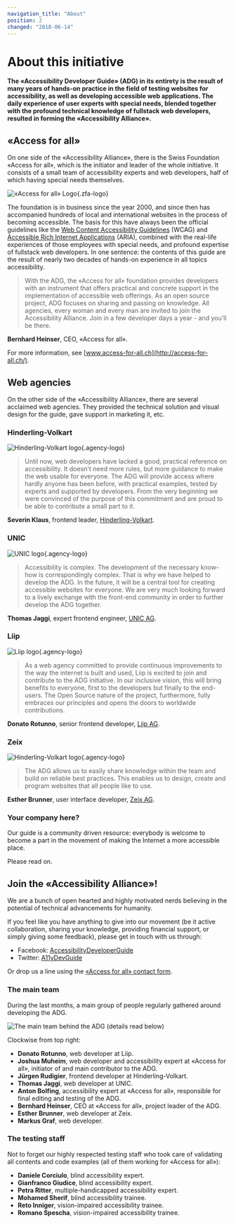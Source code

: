 ```yaml
---
navigation_title: "About"
position: 2
changed: "2018-06-14"
---
```


# About this initiative

**The «Accessibility Developer Guide» (ADG) in its entirety is the result of many years of hands-on practice in the field of testing websites for accessibility, as well as developing accessible web applications. The daily experience of user experts with special needs, blended together with the profound technical knowledge of fullstack web developers, resulted in forming the «Accessibility Alliance».**

## «Access for all»

On one side of the «Accessibility Alliance», there is the Swiss Foundation «Access for all», which is the initiator and leader of the whole initiative. It consists of a small team of accessibility experts and web developers, half of which having special needs themselves.

![«Access for all» Logo](_media/zfa.png){.zfa-logo}

The foundation is in business since the year 2000, and since then has accompanied hundreds of local and international websites in the process of becoming accessible. The basis for this have always been the official guidelines like the [Web Content Accessibility Guidelines](https://www.w3.org/WAI/standards-guidelines/wcag/) (WCAG) and [Accessible Rich Internet Applications](https://www.w3.org/TR/html-aria/) (ARIA), combined with the real-life experiences of those employees with special needs, and profound expertise of fullstack web developers. In one sentence: the contents of this guide are the result of nearly two decades of hands-on experience in all topics accessibility.

> With the ADG, the «Access for all» foundation provides developers with an instrument that offers practical and concrete support in the implementation of accessible web offerings. As an open source project, ADG focuses on sharing and passing on knowledge. All agencies, every woman and every man are invited to join the Accessibility Alliance. Join in a few developer days a year - and you'll be there.

**Bernhard Heinser**, CEO, «Access for all».

For more information, see [www.access-for-all.ch](http://access-for-all.ch/).

## Web agencies

On the other side of the «Accessibility Alliance», there are several acclaimed web agencies. They provided the technical solution and visual design for the guide, gave support in marketing it, etc.

### Hinderling-Volkart

![Hinderling-Volkart logo](_media/hv.png){.agency-logo}

> Until now, web developers have lacked a good, practical reference on accessibility. It doesn't need more rules, but more guidance to make the web usable for everyone. The ADG will provide access where hardly anyone has been before, with practical examples, tested by experts and supported by developers. From the very beginning we were convinced of the purpose of this commitment and are proud to be able to contribute a small part to it.

**Severin Klaus**, frontend leader, [Hinderling-Volkart](https://www.hinderlingvolkart.com/).

### UNIC

![UNIC logo](_media/unic.png){.agency-logo}

> Accessibility is complex. The development of the necessary know-how is correspondingly complex. That is why we have helped to develop the ADG. In the future, it will be a central tool for creating accessible websites for everyone. We are very much looking forward to a lively exchange with the front-end community in order to further develop the ADG together.

**Thomas Jaggi**, expert frontend engineer, [UNIC AG](https://www.unic.com/).

### Liip

![Liip logo](_media/liip.png){.agency-logo}

> As a web agency committed to provide continuous improvements to the way the internet is built and used, Liip is excited to join and contribute to the ADG initiative. In our inclusive vision, this will bring benefits to everyone, first to the developers but finally to the end-users. The Open Source nature of the project, furthermore, fully embraces our principles and opens the doors to worldwide contributions.

**Donato Rotunno**, senior frontend developer, [Liip AG](https://www.liip.ch/en).

### Zeix

![Hinderling-Volkart logo](_media/zeix.png){.agency-logo}

> The ADG allows us to easily share knowledge within the team and build on reliable best practices. This enables us to design, create and program websites that all people like to use.

**Esther Brunner**, user interface developer, [Zeix AG](https://zeix.com/).

### Your company here?

Our guide is a community driven resource: everybody is welcome to become a part in the movement of making the Internet a more accessible place.

Please read on.

## Join the «Accessibility Alliance»!

We are a bunch of open hearted and highly motivated nerds believing in the potential of technical advancements for humanity.

If you feel like you have anything to give into our movement (be it active collaboration, sharing your knowledge, providing financial support, or simply giving some feedback), please get in touch with us through:

- Facebook: [AccessibilityDeveloperGuide](https://www.facebook.com/AccessibilityDeveloperGuide)
- Twitter: [A11yDevGuide](https://twitter.com/A11yDevGuide)

Or drop us a line using the [«Access for all» contact form](http://access-for-all.ch/en/contact.html).

### The main team

During the last months, a main group of people regularly gathered around developing the ADG.

![The main team behind the ADG (details read below)](_media/adg-team.jpg)

Clockwise from top right:

- **Donato Rotunno**, web developer at Liip.
- **Joshua Muheim**, web developer and accessibility expert at «Access for all», initiator of and main contributor to the ADG.
- **Jürgen Rudigier**, frontend developer at Hinderling-Volkart.
- **Thomas Jaggi**, web developer at UNIC.
- **Anton Bolfing**, accessibility expert at «Access for all», responsible for final editing and testing of the ADG.
- **Bernhard Heinser**, CEO at «Access for all», project leader of the ADG.
- **Esther Brunner**, web developer at Zeix.
- **Markus Graf**, web developer.

### The testing staff

Not to forget our highly respected testing staff who took care of validating all contents and code examples (all of them working for «Access for all»):

- **Daniele Corciulo**, blind accessibility expert.
- **Gianfranco Giudice**, blind accessibility expert.
- **Petra Ritter**, multiple-handicapped accessibility expert.
- **Mohamed Sherif**, blind accessibility trainee.
- **Reto Inniger**, vision-impaired accessibility trainee.
- **Romano Spescha**, vision-impaired accessibility trainee.
